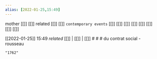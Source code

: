 ```yaml
---
alias: [2022-01-25,15:49]
---
```

 mother [[]] [[]]
 related [[]] [[]]
 `contemporary events` [[]] [[]] [[]] [[]] [[]] [[]] [[]] [[]]

[[2022-01-25]] 15:49 _related_ [[]] | [[]] | [[]] # # #
du contrat social - rousseau
```query
"1762"
```